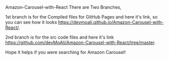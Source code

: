 Amazon-Carousel-with-React
There are Two Branches,

1st branch is for the Compiled files for GitHub Pages and here it's link, so you can see how it looks https://devmoali.github.io/Amazon-Carousel-with-React/.

2nd branch is for the src code files and here it's link https://github.com/devMoAli/Amazon-Carousel-with-React/tree/master.

Hope it helps if you were searching for Amazon Carousel!
